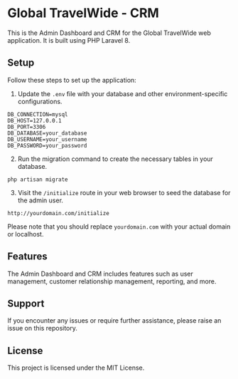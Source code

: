 # Global TravelWide - CRM

This is the Admin Dashboard and CRM for the Global TravelWide web application. It is built using PHP Laravel 8.

## Setup

Follow these steps to set up the application:

1. Update the `.env` file with your database and other environment-specific configurations.

```shell
DB_CONNECTION=mysql
DB_HOST=127.0.0.1
DB_PORT=3306
DB_DATABASE=your_database
DB_USERNAME=your_username
DB_PASSWORD=your_password
```

2. Run the migration command to create the necessary tables in your database.

```shell
php artisan migrate
```

3. Visit the `/initialize` route in your web browser to seed the database for the admin user.

```shell
http://yourdomain.com/initialize
```

Please note that you should replace `yourdomain.com` with your actual domain or localhost.

## Features

The Admin Dashboard and CRM includes features such as user management, customer relationship management, reporting, and more.

## Support

If you encounter any issues or require further assistance, please raise an issue on this repository.

## License

This project is licensed under the MIT License.

